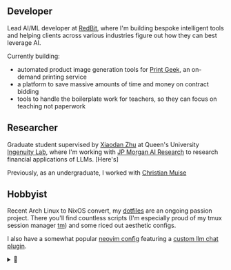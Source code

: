 ## Developer

Lead AI/ML developer at [RedBit](https://redbitdev.com), where I'm
building bespoke intelligent tools and helping clients across various industries
figure out how they can best leverage AI.

Currently building:

- automated product image generation tools for [Print Geek](https://www.printgeek.ca/), an on-demand printing service
- a platform to save massive amounts of time and money on contract bidding
- tools to handle the boilerplate work for teachers, so they can focus on teaching not paperwork

## Researcher

Graduate student supervised by [Xiaodan Zhu](https://www.xiaodanzhu.com/)
at Queen's University [Ingenuity Lab](https://ingenuitylabs.queensu.ca/), where
I'm working with [JP Morgan AI Research](https://www.jpmorgan.com/technology/artificial-intelligence)
to research financial applications of LLMs. [Here's]

Previously, as an undergraduate, I worked with [Christian Muise]()

## Hobbyist

Recent Arch Linux to NixOS convert, my [dotfiles](https://github.com/e-cal/dotfiles)
are an ongoing passion project. There you'll find countless scripts
(I'm especially proud of my tmux session manager [tm](https://github.com/e-cal/dotfiles/blob/main/shared/scripts/tm)) 
and some riced out aesthetic configs.

I also have a somewhat popular [neovim config](https://github.com/e-cal/evim)
featuring a [custom llm chat plugin](https://github.com/e-cal/chat.nvim).

<details>
<summary>👀</summary>

![dotfiles](static/images/dotfiles.png)
</details>



